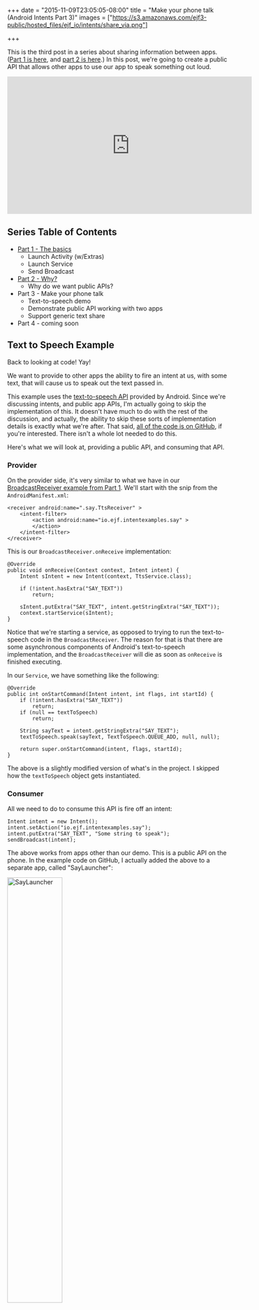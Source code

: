 +++
date = "2015-11-09T23:05:05-08:00"
title = "Make your phone talk (Android Intents Part 3)"
images = ["https://s3.amazonaws.com/ejf3-public/hosted_files/ejf_io/intents/share_via.png"]

+++

This is the third post in a series about sharing information between apps. ([Part 1 is here](/android/intents/part1), and [part 2 is here](/android/intents/part2).) In this post, we're going to create a public API that allows other apps to use our app to speak something out loud. 

<iframe width="560" height="315" src="https://www.youtube.com/embed/cVWf16KurH4" frameborder="0" allowfullscreen></iframe>

## Series Table of Contents

* [Part 1 - The basics](/android/intents/part1)
  * Launch Activity (w/Extras)
  * Launch Service
  * Send Broadcast
* [Part 2 - Why?](/android/intents/part2)
  * Why do we want public APIs?
* Part 3 - Make your phone talk
  * Text-to-speech demo
  * Demonstrate public API working with two apps
  * Support generic text share
* Part 4 - coming soon

## Text to Speech Example

Back to looking at code! Yay!

We want to provide to other apps the ability to fire an intent at us, with some text, that will cause us to speak out the text passed in.

This example uses the [text-to-speech API](http://developer.android.com/reference/android/speech/tts/TextToSpeech.html) provided by Android. Since we're discussing intents, and public app APIs, I'm actually going to skip the implementation of this. It doesn't have much to do with the rest of the discussion, and actually, the ability to skip these sorts of implementation details is exactly what we're after. That said, [all of the code is on GitHub](https://github.com/emil10001/AndroidIntentExamples/tree/step5), if you're interested. There isn't a whole lot needed to do this.

Here's what we will look at, providing a public API, and consuming that API.

### Provider

On the provider side, it's very similar to what we have in our [BroadcastReceiver example from Part 1](/android/intents/part1/). We'll start with the snip from the `AndroidManifest.xml`:

    <receiver android:name=".say.TtsReceiver" >
        <intent-filter>
            <action android:name="io.ejf.intentexamples.say" >
            </action>
        </intent-filter>
    </receiver>

This is our `BroadcastReceiver.onReceive` implementation:

    @Override
    public void onReceive(Context context, Intent intent) {
        Intent sIntent = new Intent(context, TtsService.class);

        if (!intent.hasExtra("SAY_TEXT"))
            return;

        sIntent.putExtra("SAY_TEXT", intent.getStringExtra("SAY_TEXT"));
        context.startService(sIntent);
    }

Notice that we're starting a service, as opposed to trying to run the text-to-speech code in the `BroadcastReceiver`. The reason for that is that there are some asynchronous components of Android's text-to-speech implementation, and the `BroadcastReceiver` will die as soon as `onReceive` is finished executing.

In our `Service`, we have something like the following:

    @Override
    public int onStartCommand(Intent intent, int flags, int startId) {
        if (!intent.hasExtra("SAY_TEXT"))
            return;
        if (null == textToSpeech)
            return;

        String sayText = intent.getStringExtra("SAY_TEXT");
        textToSpeech.speak(sayText, TextToSpeech.QUEUE_ADD, null, null);

        return super.onStartCommand(intent, flags, startId);
    }

The above is a slightly modified version of what's in the project. I skipped how the `textToSpeech` object gets instantiated.

### Consumer

All we need to do to consume this API is fire off an intent:

    Intent intent = new Intent();
    intent.setAction("io.ejf.intentexamples.say");
    intent.putExtra("SAY_TEXT", "Some string to speak");
    sendBroadcast(intent);

The above works from apps other than our demo. This is a public API on the phone. In the example code on GitHub, I actually added the above to a separate app, called "SayLauncher":

<img alt="SayLauncher" width="50%" src="https://s3.amazonaws.com/ejf3-public/hosted_files/ejf_io/intents/SayLauncher.png">

[Check out this tag on GitHub](https://github.com/emil10001/AndroidIntentExamples/tree/step5)!

(Quick side-note here, if you want to check out the repository at this step, first check out the repo, then run the following command: `git checkout -b step5 step5`. That will get you a branch at the step1 tag.)

## Sharing from any app

What we're doing is a special case of the public APIs discussion, because there's already a way of doing this that many apps know about, and use. That is generic text sharing. One note here is that text is generally shared to an `Activity`, but that's not a big deal for us, we can simply implement a dummy `Activity`, forward the `Intent`, then kill the `Activity`. Let's take a look.

First, implement the `Activity` in the `AndroidManifest`:

    <activity android:name=".say.TtsDummyActivity" >
        <intent-filter>
            <action android:name="android.intent.action.SEND" />
            <category android:name="android.intent.category.DEFAULT" />
            <data android:mimeType="text/plain" />
        </intent-filter>
    </activity>

Now, in the `TtsDummyActivity`:

    @Override
    protected void onCreate(Bundle savedInstanceState) {
        super.onCreate(savedInstanceState);

        Intent intent = getIntent();
        String action = intent.getAction();
        String type = intent.getType();

        if (Intent.ACTION_SEND.equals(action) &&  "text/plain".equals(type)) {
            Intent sIntent = new Intent(this, TtsService.class);
            sIntent.putExtra(Constants.SAY_TEXT, intent.getStringExtra(Intent.EXTRA_TEXT));
            startService(sIntent);
        } else {
            Log.w(TAG, "received unknown intent");
        }

        finish();
    }

<img alt="share via screen" width="50%" src="https://s3.amazonaws.com/ejf3-public/hosted_files/ejf_io/intents/share_via.png">

Whenever possible, it's a good idea to use the popular way of providing APIs to other apps. That way, you don't need specific implementations, and you can rely on the fact that lots of apps are going to be using these mechanisms. Sometimes, it might make sense to offer two ways of doing something, like we did in this example. That way, if there is an app that wants to integrate directly, because they want exactly the behavior that you provide, then they can do that.

[Check out this tag on GitHub](https://github.com/emil10001/AndroidIntentExamples/tree/step6)! ( `git checkout -b step6 step6` )

## Conclusion

We got a lot done here today. First, we finally got around to discussing why we're bothering with this whole exercise. We discussed a real-world example of how this sort of thing is helpful to all parties, users, API providers, and API consumers. Then, we went through a concrete example and demonstrated a fun way to both produce and consume a public API on the phone.

Next time, we'll start thinking of some other applications for APIs on the phone, and we'll pick out another example to work through.
